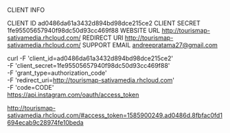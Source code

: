 CLIENT INFO

CLIENT ID	ad0486da61a3432d894bd98dce215ce2
CLIENT SECRET	1fe95505657940f98dc50d93cc469f88
WEBSITE URL	http://tourismap-sativamedia.rhcloud.com/
REDIRECT URI	http://tourismap-sativamedia.rhcloud.com/
SUPPORT EMAIL	andreepratama27@gmail.com

 curl -F 'client_id=ad0486da61a3432d894bd98dce215ce2' \
    -F 'client_secret=1fe95505657940f98dc50d93cc469f88' \
    -F 'grant_type=authorization_code' \
    -F 'redirect_uri=http://tourismap-sativamedia.rhcloud.com' \
    -F 'code=CODE' \
    https://api.instagram.com/oauth/access_token

http://tourismap-sativamedia.rhcloud.com/#access_token=1585900249.ad0486d.8fbfac0fd1694ecab9c28974fe10beda


